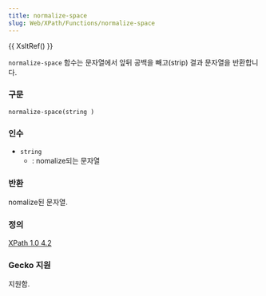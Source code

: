 ```yaml
---
title: normalize-space
slug: Web/XPath/Functions/normalize-space
---
```


{{ XsltRef() }}

`normalize-space` 함수는 문자열에서 앞뒤 공백을 빼고(strip) 결과 문자열을 반환합니다.

### 구문

```
normalize-space(string )
```

### 인수

- `string`
  - : nomalize되는 문자열

### 반환

nomalize된 문자열.

### 정의

[XPath 1.0 4.2](http://www.w3.org/TR/xpath#function-normalize-space)

### Gecko 지원

지원함.
